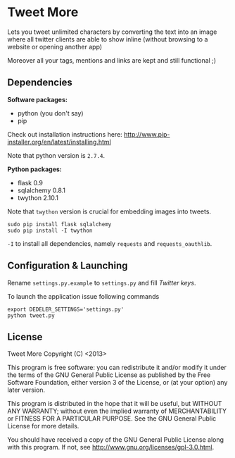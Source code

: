 Tweet More
==========

Lets you tweet unlimited characters by converting the text into an image where all twitter clients are able to show inline (without browsing to a website or opening another app)

Moreover all your tags, mentions and links are kept and still functional ;)

Dependencies
------------

**Software packages:**

* python (you don't say)
* pip

Check out installation instructions here: http://www.pip-installer.org/en/latest/installing.html

Note that python version is `2.7.4`.

**Python packages:**

* flask 0.9
* sqlalchemy 0.8.1
* twython 2.10.1

Note that `twython` version is crucial for embedding images into tweets. 

```
sudo pip install flask sqlalchemy
sudo pip install -I twython
```

`-I` to install all dependencies, namely `requests` and `requests_oauthlib`.

Configuration & Launching
-------------------------

Rename `settings.py.example` to `settings.py` and fill *Twitter keys*.

To launch the application issue following commands

```
export DEDELER_SETTINGS='settings.py'
python tweet.py
```

License
-------

Tweet More
Copyright (C) <2013>  <Dedeler>

This program is free software: you can redistribute it and/or modify
it under the terms of the GNU General Public License as published by
the Free Software Foundation, either version 3 of the License, or
(at your option) any later version.

This program is distributed in the hope that it will be useful,
but WITHOUT ANY WARRANTY; without even the implied warranty of
MERCHANTABILITY or FITNESS FOR A PARTICULAR PURPOSE.  See the
GNU General Public License for more details.

You should have received a copy of the GNU General Public License
along with this program.  If not, see <http://www.gnu.org/licenses/gpl-3.0.html>.